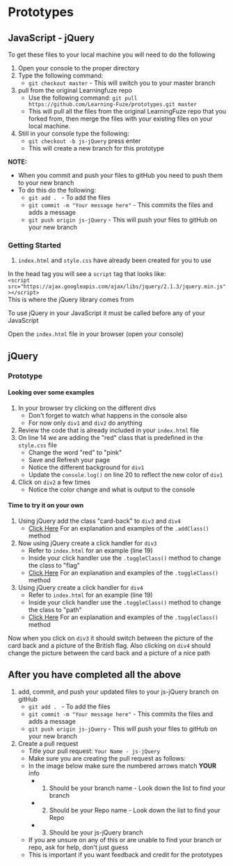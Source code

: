 # Prototypes

## JavaScript - jQuery

To get these files to your local machine you will need to do the following

1. Open your console to the proper directory
2. Type the following command:
	- `git checkout master` - This will switch you to your master branch
3. pull from the original Learningfuze repo
	- Use the following command:
		`git pull https://github.com/Learning-Fuze/prototypes.git master`
	- This will pull all the files from the original LearningFuze repo that you forked from, then merge the files with your existing files on your local machine.
4. Still in your console type the following: 
	- `git checkout -b js-jQuery` press enter
	- This will create a new branch for this prototype

**NOTE:**
- When you commit and push your files to gitHub you need to push them to your new branch
- To do this do the following:
	- `git add . ` - To add the files
	- `git commit -m "Your message here"` - This commits the files and adds a message
	- `git push origin js-jQuery` - This will push your files to gitHub on your new branch

### Getting Started

1. `index.html` and `style.css` have already been created for you to use

In the head tag you will see a `script` tag that looks like:<br>
	`<script src="https://ajax.googleapis.com/ajax/libs/jquery/2.1.3/jquery.min.js"></script>`<br>
This is where the jQuery library comes from

To use jQuery in your JavaScript it must be called before any of your JavaScript

Open the `index.html` file in your browser (open your console)

## jQuery

### Prototype

#### Looking over some examples

1. In your browser try clicking on the different divs
	- Don't forget to watch what happens in the console also
	- For now only `div1` and `div2` do anything
2. Review the code that is already included in your `index.html` file
3. On line 14 we are adding the "red" class that is predefined in the `style.css` file
	- Change the word "red" to "pink"
	- Save and Refresh your page
	- Notice the different background for `div1`
	- Update the `console.log()` on line 20 to reflect the new color of `div1`
4. Click on `div2` a few times
	- Notice the color change and what is output to the console

#### Time to try it on your own 

1. Using jQuery add the class "card-back" to `div3` and `div4`
	- <a href="https://api.jquery.com/addclass/" target="_blank">Click Here</a> For an explanation and examples of the `.addClass()` method
2. Now using jQuery create a click handler for `div3`
	- Refer to `index.html` for an example (line 19)
	- Inside your click handler use the `.toggleClass()` method to change the class to "flag"
	- <a href="https://api.jquery.com/toggleclass/" target="_blank">Click Here</a> For an explanation and examples of the `.toggleClass()` method
3. Using jQuery create a click handler for `div4`
	- Refer to `index.html` for an example (line 19)
	- Inside your click handler use the `.toggleClass()` method to change the class to "path"
	- <a href="https://api.jquery.com/toggleclass/" target="_blank">Click Here</a> For an explanation and examples of the `.toggleClass()` method

Now when you click on `div3` it should switch between the picture of the card back and a picture of the British flag. Also clicking on `div4` should change the picture between the card back and a picture of a nice path

## After you have completed all the above

1. add, commit, and push your updated files to your js-jQuery branch on gitHub
	- `git add . ` - To add the files
	- `git commit -m "Your message here"` - This commits the files and adds a message
	- `git push origin js-jQuery` - This will push your files to gitHub on your new branch
2. Create a pull request
	- Title your pull request: `Your Name - js-jQuery`
	- Make sure you are creating the pull request as follows:
	- In the image below make sure the numbered arrows match **YOUR** info
		- 1. Should be your branch name - Look down the list to find your branch
		- 2. Should be your Repo name - Look down the list to find your Repo
		- 3. Should be your js-jQuery branch
	- If you are unsure on any of this or are unable to find your branch or repo, ask for help, don't just guess
	- This is important if you want feedback and credit for the prototypes 

<img src="https://github.com/Learning-Fuze/prototypes/blob/assets/assets/pr_js-jQuery.png?raw=true" alt="">